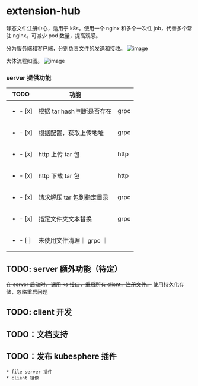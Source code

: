 # extension-hub

静态文件注册中心，适用于 k8s。使用一个 nginx 和多个一次性 job，代替多个常驻 nginx。可减少 pod 数量，提高观感。


分为服务端和客户端，分别负责文件的发送和接收。
![image](https://github.com/yazhouio/extension-hub/assets/17949154/72e2d576-1921-4305-87eb-56dc2e596227)

大体流程如图。
![image](https://github.com/yazhouio/extension-hub/assets/17949154/e1b30011-6bcb-430f-8d08-3c365bb22ec5)


### server 提供功能
| TODO | 功能 | |
| --- | --- | --- |
| <ul><li>- [x] </li></ul> | 根据 tar hash 判断是否存在 | grpc |
| <ul><li>- [x] </li></ul> | 根据配置，获取上传地址 | grpc |
| <ul><li>- [x] </li></ul> | http 上传 tar 包 | http |
| <ul><li>- [x] </li></ul> | http 下载 tar 包 | http |
| <ul><li>- [x] </li></ul> | 请求解压 tar 包到指定目录 | grpc |
| <ul><li>- [x] </li></ul> | 指定文件夹文本替换 | grpc |
| <ul><li>- [ ] </li></ul> | 未使用文件清理｜ grpc ｜

## TODO: server 额外功能（待定）
~~在 server 启动时，调用 ks 接口，重启所有 client，注册文件。~~ 使用持久化存储，忽略重启问题

## TODO: client 开发
## TODO：文档支持
## TODO：发布 kubesphere 插件
    * file server 插件
    * client 镜像
